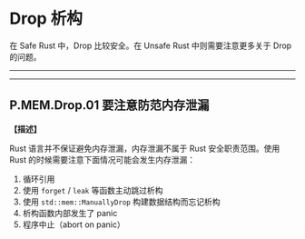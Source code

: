 # Drop 析构

在 Safe Rust 中，Drop 比较安全。在 Unsafe Rust 中则需要注意更多关于 Drop 的问题。 

---
<!-- toc -->
---

## P.MEM.Drop.01 要注意防范内存泄漏

**【描述】**

Rust 语言并不保证避免内存泄漏，内存泄漏不属于 Rust 安全职责范围。使用 Rust 的时候需要注意下面情况可能会发生内存泄漏：

1. 循环引用
2. 使用 `forget`  / `leak` 等函数主动跳过析构
3. 使用 `std::mem::ManuallyDrop` 构建数据结构而忘记析构
4. 析构函数内部发生了 panic
5. 程序中止（abort on panic）


